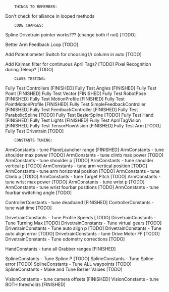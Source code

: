         THINGS TO REMEMBER:
Don't check for alliance in looped methods

        CODE CHANGES:
Spline Drivetrain pointer works??? (change both if not)         [TODO]

Better Arm Feedback Loop                                        [TODO]

Add Potentiometer Switch for choosing l/r column in auto        [TODO]

Add Kalman filter for continuous April Tags?                    [TODO]
Pixel Recognition during Teleop?                                [TODO]

        CLASS TESTING:
Fully Test Controllers                  [FINISHED]
Fully Test Angles                       [FINISHED]
Fully Test Point                        [FINISHED]
Fully Test Vector                       [FINISHED]
Fully Test RobotPose                    [FINISHED]
Fully Test MotionProfile                [FINISHED]
Fully Test PointMotionProfile           [FINISHED]
Fully Test SimpleFeedbackController     [FINISHED]
Fully Test FeedbackController           [FINISHED]
Fully Test ParabolicSpline              [TODO]
Fully Test BezierSpline                 [TODO]
Fully Test Hand                         [FINISHED]
Fully Test Lights                       [FINISHED]
Fully Test AprilTagVision               [FINISHED]
Fully Test TensorFlowVision             [FINISHED]
Fully Test Arm                          [TODO]
Fully Test Drivetrain                   [TODO]

        CONSTANTS TUNING:
ArmConstants - tune PlaneLauncher range         [FINISHED]
ArmConstants - tune shoulder max power          [TODO]
ArmConstants - tune climb max power             [TODO]
ArmConstants - tune shoulder p                  [TODO]
ArmConstants - tune shoulder vertical p         [TODO]
ArmConstants - tune arm vertical position       [TODO]
ArmConstants - tune arm horizontal position     [TODO]
ArmConstants - tune Climb p                     [TODO]
ArmConstants - tune Target Pitch                [TODO]
ArmConstants - tune wrist max power             [TODO]
ArmConstants - tune wrist p                     [TODO]
ArmConstants - tune wrist fourbar positions     [TODO]
ArmConstants - tune fourbar switching angle     [TODO]

ControllerConstants - tune deadband             [FINISHED]
ControllerConstants - tune wait time            [TODO]

DrivetrainConstants - Tune Profile Speeds       [TODO]
DrivetrainConstants - Tune Turning Max          [TODO]
DrivetrainConstants - Tune virtual gears        [TODO]
DrivetrainConstants - Tune auto align p         [TODO]
DrivetrainConstants - Tune auto align error     [TODO]
DrivetrainConstants - tune Drive Motor FF       [TODO]
DrivetrainConstants - Tune odometry corrections [TODO]

HandConstants - tune all Grabber ranges         [FINISHED]

SplineConstants - Tune Spline P                 [TODO]
SplineConstants - Tune Spline error             [TODO]
SplineConstants - Tune ALL waypoints            [TODO]
SplineConstants - Make and Tune Bezier Values   [TODO]

VisionConstants - tune camera offsets           [FINISHED]
VisionConstants - tune BOTH thresholds          [FINISHED]